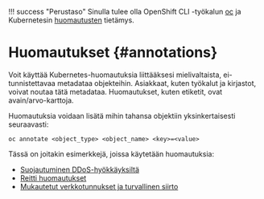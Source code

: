 
!!! success "Perustaso"
Sinulla tulee olla OpenShift CLI -työkalun [oc](../usage/cli.md) ja Kubernetesin [huomautusten](https://kubernetes.io/docs/concepts/overview/working-with-objects/annotations/) tietämys.

# Huomautukset {#annotations}

Voit käyttää Kubernetes-huomautuksia liittääksesi mielivaltaista, ei-tunnistettavaa metadataa objekteihin. Asiakkaat, kuten työkalut ja kirjastot, voivat noutaa tätä metadataa. Huomautukset, kuten etiketit, ovat avain/arvo-karttoja.

Huomautuksia voidaan lisätä mihin tahansa objektiin yksinkertaisesti seuraavasti:

```
oc annotate <object_type> <object_name> <key>=<value>
```

Tässä on joitakin esimerkkejä, joissa käytetään huomautuksia:

* [Suojautuminen DDoS-hyökkäyksiltä](../../../support/faq/DDos.md)
* [Reitti huomautukset](../concepts.md#route)
* [Mukautetut verkkotunnukset ja turvallinen siirto](custom-domain.md)